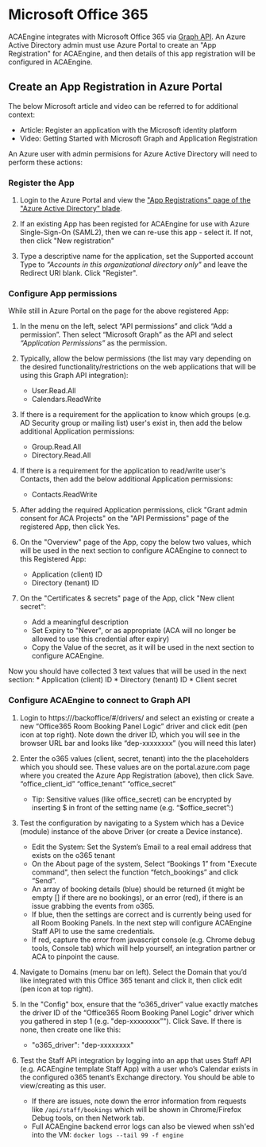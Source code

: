 # Microsoft Office 365

ACAEngine integrates with Microsoft Office 365 via [Graph API](https://docs.microsoft.com/en-us/graph/overview). An Azure Active Directory admin must use Azure Portal to create an "App Registration" for ACAEngine, and then details of this app registration will be configured in ACAEngine.

## Create an App Registration in Azure Portal

The below Microsoft article and video can be referred to for additional context:
* Article: Register an application with the Microsoft identity platform
* Video: Getting Started with Microsoft Graph and Application Registration

An Azure user with admin permisions for Azure Active Directory will need to perform these actions:

### Register the App
1. Login to the Azure Portal and view the ["App Registrations" page of the "Azure Active Directory" blade](https://portal.azure.com/#blade/Microsoft_AAD_IAM/ActiveDirectoryMenuBlade/RegisteredApps).

1. If an existing App has been registed for ACAEngine for use with Azure Single-Sign-On (SAML2), then we can re-use this app - select it. If not, then click "New registration"

1. Type a descriptive name for the application, set the Supported account Type to *"Accounts in this organizational directory only"* and leave the Redirect URI blank. Click "Register".

### Configure App permissions
While still in Azure Portal on the page for the above registered App:

1. In the menu on the left, select “API permissions” and click “Add a permission”. Then select “Microsoft Graph”  as the API and select *“Application Permissions”* as the permission.

1. Typically, allow the below permissions (the list may vary depending on the desired functionality/restrictions on the web applications that will be using this Graph API integration):
    * User.Read.All
    * Calendars.ReadWrite

1. If there is a requirement for the application to know which groups (e.g. AD Security group or mailing list) user's exist in, then add the below additional Application permissions:
    * Group.Read.All
    * Directory.Read.All

1. If there is a requirement for the application to read/write user's Contacts, then add the below additional Application permissions:
    * Contacts.ReadWrite

1. After adding the required Application permissions, click "Grant admin consent for ACA Projects" on the "API Permissions" page of the registered App, then click Yes.

1. On the "Overview" page of the App, copy the below two values, which will be used in the next section to configure ACAEngine to connect to this Registered App:
    * Application (client) ID
    * Directory (tenant) ID

1. On the "Certificates & secrets" page of the App, click "New client secret":
    * Add a meaningful description
    * Set Expiry to "Never", or as appropriate (ACA will no longer be allowed to use this credential after expiry)
    * Copy the Value of the secret, as it will be used in the next section to configure ACAEngine.

Now you should have collected 3 text values that will be used in the next section:
    * Application (client) ID
    * Directory (tenant) ID
    * Client secret

### Configure ACAEngine to connect to Graph API

1. Login to https://<engine-domain>/backoffice/#/drivers/ and select an existing or create a new  “Office365 Room Booking Panel Logic” driver and click edit (pen icon at top right). Note down the driver ID, which you will see in the browser URL bar and looks like “dep-xxxxxxxx” (you will need this later)

1. Enter the o365 values (client, secret, tenant) into the the placeholders which you should see. These values are on the portal.azure.com page where you created the Azure App Registration (above), then click Save.
“office_client_id”
“office_tenant”
“office_secret”
    * Tip: Sensitive values (like office_secret) can be encrypted by inserting $ in front of the setting name (e.g. “$office_secret”:)

1. Test the configuration by navigating to a System which has a Device (module) instance of the above Driver (or create a Device instance). 
    * Edit the System: Set the System’s Email to a real email address that exists on the o365 tenant
    * On the About page of the system, Select “Bookings 1” from "Execute command", then select the function “fetch_bookings” and click “Send”. 
    * An array of booking details (blue) should be returned (it might be empty [] if there are no bookings), or an error (red), if there is an issue grabbing the events from o365.
    * If blue, then the settings are correct and is currently being used for all Room Booking Panels. In the next step will configure ACAEngine Staff API to use the same credentials.
    * If red, capture the error from javascript console (e.g. Chrome debug tools, Console tab) which will help yourself, an integration partner or ACA to pinpoint the cause.

1. Navigate to Domains (menu bar on left). Select the Domain that you’d like integrated with this Office 365 tenant and click it, then click edit (pen icon at top right).

1. In the "Config" box, ensure that the “o365_driver” value exactly matches the driver ID of the “Office365 Room Booking Panel Logic” driver which you gathered in step 1 (e.g. "dep-xxxxxxxx”"). Click Save. If there is none, then create one like this:
    * "o365_driver": "dep-xxxxxxxx"

1. Test the Staff API integration by logging into an app that uses Staff API (e.g. ACAEngine template Staff App) with a user who’s Calendar exists in the configured o365 tenant’s Exchange directory. You should be able to view/creating as this user.
   * If there are issues, note down the error information from requests like `/api/staff/bookings` which will be shown in Chrome/Firefox Debug tools, on then Network tab.
   * Full ACAEngine backend error logs can also be viewed when ssh'ed into the VM: `docker logs --tail 99 -f engine`